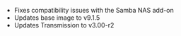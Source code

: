 - Fixes compatibility issues with the Samba NAS add-on
- Updates base image to v9.1.5
- Updates Transmission to v3.00-r2